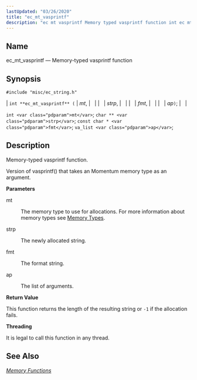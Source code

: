 ```yaml
---
lastUpdated: "03/26/2020"
title: "ec_mt_vasprintf"
description: "ec mt vasprintf Memory typed vasprintf function int ec mt vasprintf mt strp fmt ap int mt char strp const char fmt va list ap Memory typed vasprintf function Version of vasprintf that takes an Momentum memory type as an argument mt The memory type to use for allocations For..."
---
```


<a name="apis.ec_mt_vasprintf"></a> 
## Name

ec_mt_vasprintf — Memory-typed vasprintf function

## Synopsis

`#include "misc/ec_string.h"`

| `int **ec_mt_vasprintf** (` | <var class="pdparam">mt</var>, |   |
|   | <var class="pdparam">strp</var>, |   |
|   | <var class="pdparam">fmt</var>, |   |
|   | <var class="pdparam">ap</var>`)`; |   |

`int <var class="pdparam">mt</var>`;
`char ** <var class="pdparam">strp</var>`;
`const char * <var class="pdparam">fmt</var>`;
`va_list <var class="pdparam">ap</var>`;<a name="idp55084224"></a> 
## Description

Memory-typed vasprintf function.

Version of vasprintf() that takes an Momentum memory type as an argument.

**<a name="idp55085968"></a> Parameters**

<dl class="variablelist">

<dt>mt</dt>

<dd>

The memory type to use for allocations. For more information about memory types see [Memory Types](/momentum/3/3-api/arch-primary-apis#arch.memory.types).

</dd>

<dt>strp</dt>

<dd>

The newly allocated string.

</dd>

<dt>fmt</dt>

<dd>

The format string.

</dd>

<dt>ap</dt>

<dd>

The list of arguments.

</dd>

</dl>

**<a name="idp55094976"></a> Return Value**

This function returns the length of the resulting string or `-1` if the allocation fails.

**<a name="idp55096400"></a> Threading**

It is legal to call this function in any thread.

<a name="idp55097504"></a> 
## See Also

[*Memory Functions*](/momentum/3/3-api/3-api-memory)
